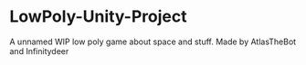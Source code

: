 # LowPoly-Unity-Project

A unnamed WIP low poly game about space and stuff.
Made by AtlasTheBot and Infinitydeer
